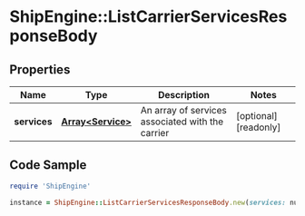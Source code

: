 # ShipEngine::ListCarrierServicesResponseBody

## Properties

Name | Type | Description | Notes
------------ | ------------- | ------------- | -------------
**services** | [**Array&lt;Service&gt;**](Service.md) | An array of services associated with the carrier | [optional] [readonly] 

## Code Sample

```ruby
require 'ShipEngine'

instance = ShipEngine::ListCarrierServicesResponseBody.new(services: null)
```


